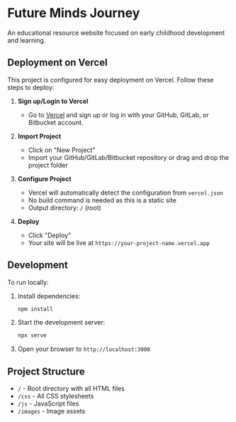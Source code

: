 # Future Minds Journey

An educational resource website focused on early childhood development and learning.

## Deployment on Vercel

This project is configured for easy deployment on Vercel. Follow these steps to deploy:

1. **Sign up/Login to Vercel**
   - Go to [Vercel](https://vercel.com) and sign up or log in with your GitHub, GitLab, or Bitbucket account.

2. **Import Project**
   - Click on "New Project"
   - Import your GitHub/GitLab/Bitbucket repository or drag and drop the project folder

3. **Configure Project**
   - Vercel will automatically detect the configuration from `vercel.json`
   - No build command is needed as this is a static site
   - Output directory: `/` (root)

4. **Deploy**
   - Click "Deploy"
   - Your site will be live at `https://your-project-name.vercel.app`

## Development

To run locally:

1. Install dependencies:
   ```bash
   npm install
   ```

2. Start the development server:
   ```bash
   npx serve
   ```

3. Open your browser to `http://localhost:3000`

## Project Structure

- `/` - Root directory with all HTML files
- `/css` - All CSS stylesheets
- `/js` - JavaScript files
- `/images` - Image assets
